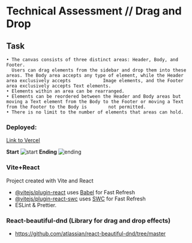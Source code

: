 # Technical Assessment // Drag and Drop

## Task

    • The canvas consists of three distinct areas: Header, Body, and Footer.
      Users can drag elements from the sidebar and drop them into these areas. The Body area accepts any type of element, while the Header area exclusively accepts            Image elements, and the Footer area exclusively accepts Text elements.
    • Elements within an area can be rearranged.
    • Elements can be reordered between the Header and Body areas but moving a Text element from the Body to the Footer or moving a Text from the Footer to the Body is        not permitted.
    • There is no limit to the number of elements that areas can hold.
 

### Deployed:
[Link to Vercel](https://drag-n-drop-two.vercel.app/)

**Start**
![start](https://github.com/virginia-zuror/Drag_n_drop/assets/115217653/06f764ae-023c-452f-922e-34e6f85f8502)
**Ending**
![ending](https://github.com/virginia-zuror/Drag_n_drop/assets/115217653/14211c85-ed62-48ef-8849-330d1dbdaf54)

    
### Vite+React
Project created with Vite and React

- [@vitejs/plugin-react](https://github.com/vitejs/vite-plugin-react/blob/main/packages/plugin-react/README.md) uses [Babel](https://babeljs.io/) for Fast Refresh
- [@vitejs/plugin-react-swc](https://github.com/vitejs/vite-plugin-react-swc) uses [SWC](https://swc.rs/) for Fast Refresh
- ESLint & Prettier.
  

### React-beautiful-dnd (Library for drag and drop effects)
 -  https://github.com/atlassian/react-beautiful-dnd/tree/master
